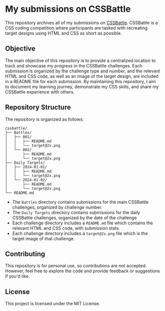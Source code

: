 # My submissions on CSSBattle

This repository archives all of my submissions on [CSSBattle](https://cssbattle.dev). CSSBattle is a CSS coding competition where participants are tasked with recreating target designs using HTML and CSS as short as possible.

## Objective

The main objective of this repository is to provide a centralized location to track and showcase my progress in the CSSBattle challenges. Each submission is organized by the challenge type and number, and the relevant HTML and CSS code, as well as an image of the target design, are included in a README file for each submission. By maintaining this repository, I aim to document my learning journey, demonstrate my CSS skills, and share my CSSBattle experience with others.

## Repository Structure
The repository is organized as follows:

```
cssbattle/
├── Battles/
│   ├── 001/
│   │   ├── README.md
│   │   └── target@2x.png
│   └── 002/
│       ├── README.md
│       └── target@2x.png
├── Daily Targets/
│   ├── 2024-01-01/
│   │   ├── README.md
│   │   └── target@2x.png
│   └── 2024-01-02/
│       ├── README.md
│       └── target@2x.png
└── README.md
```

- The `Battles` directory contains submissions for the main CSSBattle challenges, organized by challenge number. 
- The `Daily Targets` directory contains submissions for the daily CSSBattle challenges, organized by the date of the challenge
- Each challenge directory includes a `README.md` file which contains the relevant HTML and CSS code, with submission stats.
- Each challenge directory includes a `target@2x.png` file which is the target image of that challenge.

## Contributing

This repository is for personal use, so contributions are not accepted. However, feel free to explore the code and provide feedback or suggestions if you'd like.

## License

This project is licensed under the MIT License.